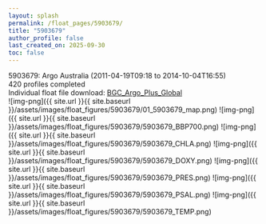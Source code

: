 ```yaml
---
layout: splash
permalink: /float_pages/5903679/
title: "5903679"
author_profile: false
last_created_on: 2025-09-30
toc: false
---
```

 
5903679: Argo Australia (2011-04-19T09:18 to 2014-10-04T16:55)\
420 profiles completed\
Individual float file download: [BGC_Argo_Plus_Global](https://ftp.soest.hawaii.edu/bgc_argo_plus/Individual_Floats/outliers_removed/5903679_Sprof_processed.nc)\
![img-png]({{ site.url }}{{ site.baseurl }}/assets/images/float_figures/5903679/01_5903679_map.png)
![img-png]({{ site.url }}{{ site.baseurl }}/assets/images/float_figures/5903679/5903679_BBP700.png)
![img-png]({{ site.url }}{{ site.baseurl }}/assets/images/float_figures/5903679/5903679_CHLA.png)
![img-png]({{ site.url }}{{ site.baseurl }}/assets/images/float_figures/5903679/5903679_DOXY.png)
![img-png]({{ site.url }}{{ site.baseurl }}/assets/images/float_figures/5903679/5903679_PRES.png)
![img-png]({{ site.url }}{{ site.baseurl }}/assets/images/float_figures/5903679/5903679_PSAL.png)
![img-png]({{ site.url }}{{ site.baseurl }}/assets/images/float_figures/5903679/5903679_TEMP.png)

